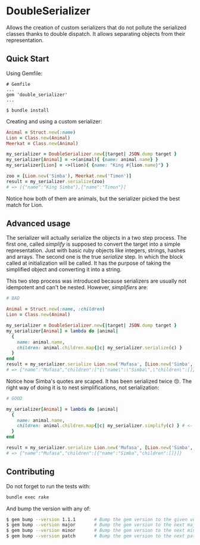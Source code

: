 # DoubleSerializer

Allows the creation of custom serializers that do not pollute the serialized classes thanks to double dispatch.
It allows separating objects from their representation.


## Quick Start

Using Gemfile:

```
# Gemfile
...
gem 'double_serializer'
...

$ bundle install
```

Creating and using a custom serializer:

```ruby
Animal = Struct.new(:name)
Lion = Class.new(Animal)
Meerkat = Class.new(Animal)

my_serializer = DoubleSerializer.new{|target| JSON.dump target }
my_serializer[Animal] = ->(animal){ {name: animal.name} }
my_serializer[Lion] = ->(lion){ {name: "King #{lion.name}"} }

zoo = [Lion.new('Simba'), Meerkat.new('Timon')]
result = my_serializer.serialize(zoo)
# => [{"name":"King Simba"},{"name":"Timon"}]
```

Notice how both of them are animals, but the serializer picked the best match for Lion.


## Advanced usage

The serializer will actually serialize the objects in a two step process.
The first one, called *simplify* is supposed to convert the target into a simple representation.
Just with basic ruby objects like integers, strings, hashes and arrays.
The second one is the true *serialize* step. 
In which the block called at initialization will be called.
It has the purpose of taking the simplified object and converting it into a string.

This two step process was introduced because serializers are usually not idempotent and can't be nested.
However, _simplifiers_ are:

```ruby
# BAD

Animal = Struct.new(:name, :children)
Lion = Class.new(Animal)

my_serializer = DoubleSerializer.new{|target| JSON.dump target }
my_serializer[Animal] = lambda do |animal|
  {
    name: animal.name,
    children: animal.children.map{|c| my_serializer.serialize(c) }
  }
end
result = my_serializer.serialize Lion.new('Mufasa', [Lion.new('Simba', [])])
# => {"name":"Mufasa","children":["{\"name\":\"Simba\",\"children\":[]}"]}

```

Notice how Simba's quotes are scaped. It has been serialized twice :unamused:.
The right way of doing it is to nest simplifications, not serialization:

```ruby
# GOOD

my_serializer[Animal] = lambda do |animal|
  {
    name: animal.name,
    children: animal.children.map{|c| my_serializer.simplify(c) } # <- .simplify()
  }
end

result = my_serializer.serialize Lion.new('Mufasa', [Lion.new('Simba', [])])
# => {"name":"Mufasa","children":[{"name":"Simba","children":[]}]}

```

## Contributing

Do not forget to run the tests with:

```bash
bundle exec rake
```

And bump the version with any of:

```bash
$ gem bump --version 1.1.1       # Bump the gem version to the given version number
$ gem bump --version major       # Bump the gem version to the next major level (e.g. 0.0.1 to 1.0.0)
$ gem bump --version minor       # Bump the gem version to the next minor level (e.g. 0.0.1 to 0.1.0)
$ gem bump --version patch       # Bump the gem version to the next patch level (e.g. 0.0.1 to 0.0.2)
```

